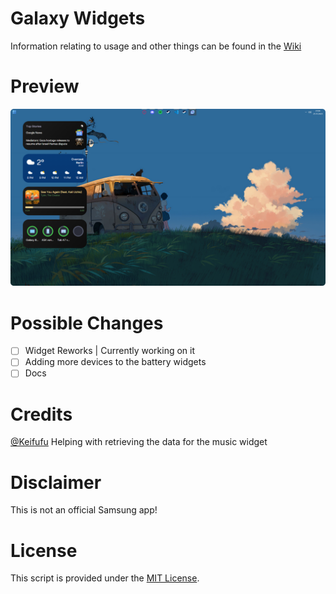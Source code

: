 # Galaxy Widgets
Information relating to usage and other things can be found in the [Wiki](https://github.com/project-oneui/Galaxy-Widgets/wiki)

# Preview

![Preview Image](https://raw.githubusercontent.com/oneui-widgets/oneui-desktop-widgets/main/images/Preview.png)

# Possible Changes

- [ ] Widget Reworks | Currently working on it
- [ ] Adding more devices to the battery widgets
- [ ] Docs

# Credits
[@Keifufu](https://github.com/keifufu) Helping with retrieving the data for the music widget

# Disclaimer
This is not an official Samsung app!

# License
This script is provided under the [MIT License](https://github.com/project-oneui/Galaxy-Widgets/blob/main/LICENSE).
